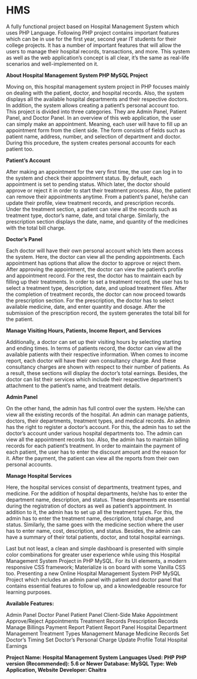 # HMS
A fully functional project based on  Hospital Management System which uses PHP Language. Following PHP project contains important features which can be in use for the first year, second year IT students for their college projects. It has a number of important features that will allow the users to manage their hospital records, transactions, and more. This system as well as the  web application’s concept is all clear, it’s the same as real-life scenarios and well-implemented on it.

**About Hospital Management System PHP MySQL Project**

Moving on, this hospital management system project in PHP focuses mainly on dealing with the patient, doctor, and hospital records. Also, the system displays all the available hospital departments and their respective doctors. In addition, the system allows creating a patient’s personal account too. This project is divided into three categories. They are Admin Panel, Patient Panel, and Doctor Panel. In an overview of this web application, the user can simply make an appointment. Meaning, each user will have to fill up an appointment form from the client side. The form consists of fields such as patient name, address, number, and selection of department and doctor. During this procedure, the system creates personal accounts for each patient too.

**Patient’s Account**

After making an appointment for the very first time, the user can log in to the system and check their appointment status. By default, each appointment is set to pending status. Which later, the doctor should approve or reject it in order to start their treatment process. Also, the patient can remove their appointments anytime. From a patient’s panel, he/she can update their profile, view treatment records, and prescription records. Under the treatment section, a patient can view all the records such as treatment type, doctor’s name, date, and total charge. Similarly, the prescription section displays the date, name, and quantity of the medicines with the total bill charge.

**Doctor’s Panel**

Each doctor will have their own personal account which lets them access the system. Here, the doctor can view all the pending appointments. Each appointment has options that allow the doctor to approve or reject them. After approving the appointment, the doctor can view the patient’s profile and appointment record. For the rest, the doctor has to maintain each by filling up their treatments. In order to set a treatment record, the user has to select a treatment type, description, date, and upload treatment files. After the completion of treatment records, the doctor can now proceed towards the prescription section. For the prescription, the doctor has to select available medicine, date, and enter quantity and dosage. After the submission of the prescription record, the system generates the total bill for the patient.

**Manage Visiting Hours, Patients, Income Report, and Services**

Additionally, a doctor can set up their visiting hours by selecting starting and ending times. In terms of patients record, the doctor can view all the available patients with their respective information. When comes to income report, each doctor will have their own consultancy charge. And these consultancy charges are shown with respect to their number of patients. As a result, these sections will display the doctor’s total earnings. Besides, the doctor can list their services which include their respective department’s attachment to the patient’s name, and treatment details.

**Admin Panel**

On the other hand, the admin has full control over the system. He/she can view all the existing records of the hospital. An admin can manage patients, doctors, their departments, treatment types, and medical records. An admin has the right to register a doctor’s account. For this, the admin has to set the doctor’s account under various hospital departments too. The admin can view all the appointment records too. Also, the admin has to maintain billing records for each patient’s treatment. In order to maintain the payment of each patient, the user has to enter the discount amount and the reason for it. After the payment, the patient can view all the reports from their own personal accounts.

**Manage Hospital Services**

Here, the hospital services consist of departments, treatment types, and medicine. For the addition of hospital departments, he/she has to enter the department name, description, and status. These departments are essential during the registration of doctors as well as patient’s appointment. In addition to it, the admin has to set up all the treatment types. For this, the admin has to enter the treatment name, description, total charge, and status. Similarly, the same goes with the medicine section where the user has to enter name, cost, description, and status. Besides, the admin can have a summary of their total patients, doctor, and total hospital earnings.

Last but not least, a clean and simple dashboard is presented with simple color combinations for greater user experience while using this  Hospital Management System Project in PHP  MySQL. For its UI elements, a modern responsive CSS framework; Materialize is on board with some Vanilla CSS too. Presenting a new Online Hospital Management System PHP MySQL Project which includes an admin panel with patient and doctor panel that contains essential features to follow up, and a knowledgeable resource for learning purposes.

**Available Features:**

Admin Panel
Doctor Panel
Patient Panel
Client-Side
Make Appointment
Approve/Reject Appointments
Treatment Records
Prescription Records
Manage Billings
Payment Report
Patient Report Panel
Hospital Department Management
Treatment Types Management
Manage Medicine Records
Set Doctor’s Timing
Set Doctor’s Personal Charge
Update Profile
Total Hospital Earnings

**Project Name:	Hospital Management System**
**Languages Used:	PHP**
**PHP version (Recommended):	5.6 or Newer**
**Database:	MySQL**
**Type:	Web Application, Website**
**Developer:	Chaitra**


